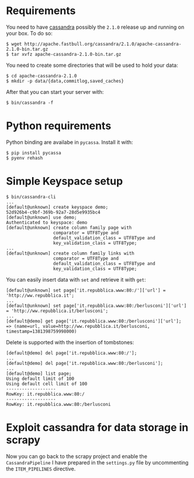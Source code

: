 # Requirements

You need to have [cassandra](http://cassandra.apache.org/) possibly the
`2.1.0` release up and running on your box. To do so:

    $ wget http://apache.fastbull.org/cassandra/2.1.0/apache-cassandra-2.1.0-bin.tar.gz
    $ tar xvfz apache-cassandra-2.1.0-bin.tar.gz

You need to create some directories that will be used to hold your data:

    $ cd apache-cassandra-2.1.0
    $ mkdir -p data/{data,commitlog,saved_caches}

After that you can start your server with:

    $ bin/cassandra -f

# Python requirements

Python binding are availabe in `pycassa`. Install it with:

    $ pip install pycassa
    $ pyenv rehash

# Simple Keyspace setup

    $ bin/cassandra-cli
    ...
    [default@unknown] create keyspace demo;
    52d926b4-c9bf-369b-92a7-28d5e9935bc4
    [default@unknown] use demo;
    Authenticated to keyspace: demo
    [default@unknown] create column family page with
                      comparator = UTF8Type and
                      default_validation_class = UTF8Type and
                      key_validation_class = UTF8Type;
    ...
    [default@unknown] create column family links with
                      comparator = UTF8Type and
                      default_validation_class = UTF8Type and
                      key_validation_class = UTF8Type;

You can easily insert data with `set` and retrieve it with `get`:

    [default@unknown] set page['it.repubblica.www:80:/']['url'] = 'http://ww.repubblica.it';
    ...
    [default@unknown] set page['it.repubblica.www:80:/berlusconi']['url'] = 'http://ww.repubblica.it/berlusconi';
    ...
    [default@demo] get page['it.repubblica.www:80:/berlusconi']['url'];
    => (name=url, value=http://ww.repubblica.it/berlusconi, timestamp=1381398759998000)

Delete is supported with the insertion of tombstones:

    [default@demo] del page['it.repubblica.www:80:/'];
    ...
    [default@demo] del page['it.repubblica.www:80:/berlusconi'];
    ...
    [default@demo] list page;
    Using default limit of 100
    Using default cell limit of 100
    -------------------
    RowKey: it.repubblica.www:80:/
    -------------------
    RowKey: it.repubblica.www:80:/berlusconi

# Exploit cassandra for data storage in scrapy

Now you can go back to the scrapy project and enable the
`CassandraPipeline` I have prepared in the `settings.py` file by
uncommenting the `ITEM_PIPELINES` directive.
